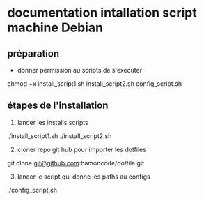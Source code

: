 # documentation intallation script machine Debian

## préparation

- donner permission au scripts de s'executer

chmod +x install_script1.sh install_script2.sh config_script.sh

## étapes de l'installation

1) lancer les installs scripts

./install_script1.sh
./install_script2.sh


2) cloner repo git hub pour importer les dotfiles

git clone git@github.com:hamoncode/dotfile.git

3) lancer le script qui donne les paths au configs

./config_script.sh

